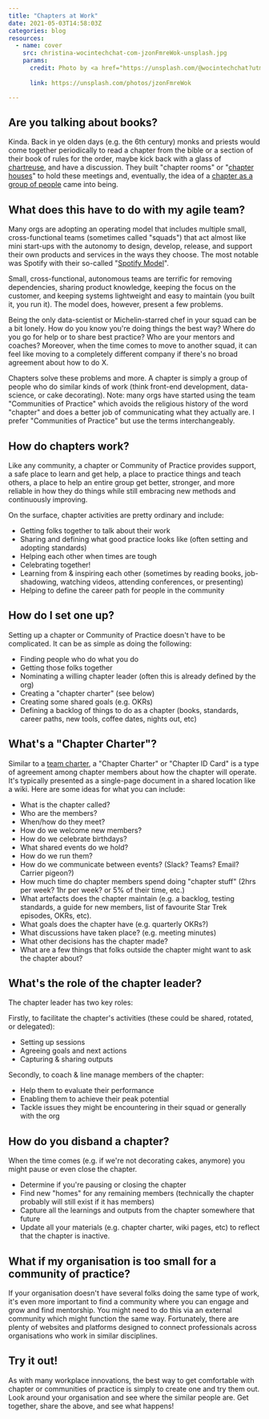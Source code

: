 ```yaml
---
title: "Chapters at Work"
date: 2021-05-03T14:58:03Z
categories: blog  
resources:
  - name: cover
    src: christina-wocintechchat-com-jzonFmreWok-unsplash.jpg
    params:
      credit: Photo by <a href="https://unsplash.com/@wocintechchat?utm_source=unsplash&utm_medium=referral&utm_content=creditCopyText">Christina @ wocintechchat.com</a> on <a href="https://unsplash.com/?utm_source=unsplash&utm_medium=referral&utm_content=creditCopyText">Unsplash</a>
  
      link: https://unsplash.com/photos/jzonFmreWok

---
```

## Are you talking about books?
Kinda. Back in ye olden days (e.g. the 6th century) monks and priests would come together periodically to read a chapter from the bible or a section of their book of rules for the order, maybe kick back with a glass of [chartreuse](https://en.wikipedia.org/wiki/Carthusians), and have a discussion. They built "chapter rooms" or "[chapter houses](https://en.wikipedia.org/wiki/Chapter_house)" to hold these meetings and, eventually, the idea of a [chapter as a group of people](https://en.wikipedia.org/wiki/Chapter_(religion)) came into being.

## What does this have to do with my agile team?
Many orgs are adopting an operating model that includes multiple small, cross-functional teams (sometimes called "squads") that act almost like mini start-ups with the autonomy to design, develop, release, and support their own products and services in the ways they choose. The most notable was Spotify with their so-called "[Spotify Model](https://blog.crisp.se/wp-content/uploads/2012/11/SpotifyScaling.pdf)".

Small, cross-functional, autonomous teams are terrific for removing dependencies, sharing product knowledge, keeping the focus on the customer, and keeping systems lightweight and easy to maintain (you built it, you run it). The model does, however, present a few problems.

Being the only data-scientist or Michelin-starred chef in your squad can be a bit lonely. How do you know you're doing things the best way? Where do you go for help or to share best practice? Who are your mentors and coaches? Moreover, when the time comes to move to another squad, it can feel like moving to a completely different company if there's no broad agreement about how to do X.

Chapters solve these problems and more. A chapter is simply a group of people who do similar kinds of work (think front-end development, data-science, or cake decorating). Note: many orgs have started using the team "Communities of Practice" which avoids the religious history of the word "chapter" and does a better job of communicating what they actually are. I prefer "Communities of Practice" but use the terms interchangeably.

## How do chapters work?
Like any community, a chapter or Community of Practice provides support, a safe place to learn and get help, a place to practice things and teach others, a place to help an entire group get better, stronger, and more reliable in how they do things while still embracing new methods and continuously improving.

On the surface, chapter activities are pretty ordinary and include:

- Getting folks together to talk about their work
- Sharing and defining what good practice looks like (often setting and adopting standards)
- Helping each other when times are tough
- Celebrating together!
- Learning from & inspiring each other (sometimes by reading books, job-shadowing, watching videos, attending conferences, or presenting)
- Helping to define the career path for people in the community

## How do I set one up?
Setting up a chapter or Community of Practice doesn't have to be complicated. It can be as simple as doing the following:

- Finding people who do what you do
- Getting those folks together
- Nominating a willing chapter leader (often this is already defined by the org)
- Creating a "chapter charter" (see below)
- Creating some shared goals (e.g. OKRs)
- Defining a backlog of things to do as a chapter (books, standards, career paths, new tools, coffee dates, nights out, etc)

## What's a "Chapter Charter"?
Similar to a [team charter](https://insidegovuk.blog.gov.uk/2017/07/21/starting-up-a-new-team/), a "Chapter Charter" or "Chapter ID Card" is a type of agreement among chapter members about how the chapter will operate. It's typically presented as a single-page document in a shared location like a wiki. Here are some ideas for what you can include:

* What is the chapter called?
* Who are the members?
* When/how do they meet?
* How do we welcome new members?
* How do we celebrate birthdays?
* What shared events do we hold?
* How do we run them?
* How do we communicate between events? (Slack? Teams? Email? Carrier pigeon?)
* How much time do chapter members spend doing "chapter stuff" (2hrs per week? 1hr per week? or 5% of their time, etc.)
* What artefacts does the chapter maintain (e.g. a backlog, testing standards, a guide for new members, list of favourite Star Trek episodes, OKRs, etc).
* What goals does the chapter have (e.g. quarterly OKRs?)
* What discussions have taken place? (e.g. meeting minutes)
* What other decisions has the chapter made?
* What are a few things that folks outside the chapter might want to ask the chapter about?

## What's the role of the chapter leader?
The chapter leader has two key roles:

Firstly, to facilitate the chapter's activities (these could be shared, rotated, or delegated):

- Setting up sessions
- Agreeing goals and next actions
- Capturing & sharing outputs

Secondly, to coach & line manage members of the chapter:

* Help them to evaluate their performance
* Enabling them to achieve their peak potential
* Tackle issues they might be encountering in their squad or generally with the org

## How do you disband a chapter?
When the time comes (e.g. if we're not decorating cakes, anymore) you might pause or even close the chapter.

- Determine if you're pausing or closing the chapter
- Find new "homes" for any remaining members (technically the chapter probably will still exist if it has members)
- Capture all the learnings and outputs from the chapter somewhere that future 
- Update all your materials (e.g. chapter charter, wiki pages, etc) to reflect that the chapter is inactive.

## What if my organisation is too small for a community of practice?
If your organisation doesn't have several folks doing the same type of work, it's even more important to find a community where you can engage and grow and find mentorship. You might need to do this via an external community which might function the same way. Fortunately, there are plenty of websites and platforms designed to connect professionals across organisations who work in similar disciplines.

## Try it out!
As with many workplace innovations, the best way to get comfortable with chapter or communities of practice is simply to create one and try them out. Look around your organisation and see where the similar people are. Get together, share the above, and see what happens!
